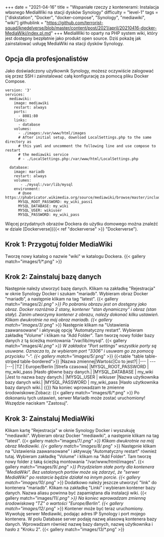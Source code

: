 +++
date = "2021-04-16"
title = "Wspaniałe rzeczy z kontenerami: Instalacja własnego MediaWiki na stacji dysków Synology"
difficulty = "level-1"
tags = ["diskstation", "Docker", "docker-compose", "Synology", "mediawiki", "wiki"]
githublink = "https://github.com/terrorist-squad/knedelverse/blob/master/content/post/2021/april/20210416-docker-MediaWiki/index.pl.md"
+++
MediaWiki to oparty na PHP system wiki, który jest dostępny bezpłatnie jako produkt open source. Dziś pokażę jak zainstalować usługę MediaWiki na stacji dysków Synology.
## Opcja dla profesjonalistów
Jako doświadczony użytkownik Synology, możesz oczywiście zalogować się przez SSH i zainstalować całą konfigurację za pomocą pliku Docker Compose.
```
version: '3'
services:
  mediawiki:
    image: mediawiki
    restart: always
    ports:
      - 8081:80
    links:
      - database
    volumes:
      - ./images:/var/www/html/images
      # After initial setup, download LocalSettings.php to the same directory as
      # this yaml and uncomment the following line and use compose to restart
      # the mediawiki service
      # - ./LocalSettings.php:/var/www/html/LocalSettings.php

  database:
    image: mariadb
    restart: always
    volumes:
       - ./mysql:/var/lib/mysql
    environment:
      # @see https://phabricator.wikimedia.org/source/mediawiki/browse/master/includes/DefaultSettings.php
      MYSQL_ROOT_PASSWORD: my_wiki_pass1
      MYSQL_DATABASE: my_wiki
      MYSQL_USER: wikiuser
      MYSQL_PASSWORD: my_wiki_pass

```
Więcej przydatnych obrazów Dockera do użytku domowego można znaleźć w dziale [Dockerverse]({{< ref "dockerverse" >}} "Dockerverse").
## Krok 1: Przygotuj folder MediaWiki
Tworzę nowy katalog o nazwie "wiki" w katalogu Dockera.
{{< gallery match="images/1/*.png" >}}

## Krok 2: Zainstaluj bazę danych
Następnie należy utworzyć bazę danych. Klikam na zakładkę "Rejestracja" w oknie Synology Docker i szukam "mariadb". Wybieram obraz Docker "mariadb", a następnie klikam na tag "latest".
{{< gallery match="images/2/*.png" >}}
Po pobraniu obrazu jest on dostępny jako obraz. Docker rozróżnia 2 stany, kontener "stan dynamiczny" i obraz (stan stały). Zanim utworzymy kontener z obrazu, należy dokonać kilku ustawień. Klikam dwukrotnie na mój obraz mariadb.
{{< gallery match="images/3/*.png" >}}
Następnie klikam na "Ustawienia zaawansowane" i aktywuję opcję "Automatyczny restart". Wybieram zakładkę "Volume" i klikam na "Add Folder". Tam tworzę nowy folder bazy danych z tą ścieżką montowania "/var/lib/mysql".
{{< gallery match="images/4/*.png" >}}
W zakładce "Port settings" wszystkie porty są usuwane. Oznacza to, że wybieram port "3306" i usuwam go za pomocą przycisku "-".
{{< gallery match="images/5/*.png" >}}
{{<table "table table-striped table-bordered">}}
|Nazwa zmiennej|Wartość|Co to jest?|
|--- | --- |---|
|TZ	| Europe/Berlin	|Strefa czasowa|
|MYSQL_ROOT_PASSWORD	| my_wiki_pass	|Hasło główne bazy danych.|
|MYSQL_DATABASE |	my_wiki	|Jest to nazwa bazy danych.|
|MYSQL_USER	| wikiuser |Nazwa użytkownika bazy danych wiki.|
|MYSQL_PASSWORD	| my_wiki_pass |Hasło użytkownika bazy danych wiki.|
{{</table>}}
Na koniec wprowadzam te zmienne środowiskowe:Zobacz:
{{< gallery match="images/6/*.png" >}}
Po dokonaniu tych ustawień, serwer Mariadb może zostać uruchomiony! Wszędzie naciskam "Zastosuj".
## Krok 3: Zainstaluj MediaWiki
Klikam kartę "Rejestracja" w oknie Synology Docker i wyszukuję "mediawiki". Wybieram obraz Docker "mediawiki", a następnie klikam na tag "latest".
{{< gallery match="images/7/*.png" >}}
Klikam dwukrotnie na mój obraz Mediawiki.
{{< gallery match="images/8/*.png" >}}
Następnie klikam na "Ustawienia zaawansowane" i aktywuję "Automatyczny restart" również tutaj. Wybieram zakładkę "Volume" i klikam na "Add Folder". Tam tworzę nowy folder z taką ścieżką montowania "/var/www/html/images".
{{< gallery match="images/9/*.png" >}}
Przydzielam stałe porty dla kontenera "MediaWiki". Bez ustalonych portów może się zdarzyć, że "serwer MediaWiki" po restarcie będzie działał na innym porcie.
{{< gallery match="images/10/*.png" >}}
Dodatkowo należy jeszcze utworzyć "link" do kontenera "mariadb". Klikam na zakładkę "Linki" i wybieram kontener bazy danych. Nazwa aliasu powinna być zapamiętana dla instalacji wiki.
{{< gallery match="images/11/*.png" >}}
Na koniec wprowadzam zmienną środowiskową "TZ" o wartości "Europe/Berlin".
{{< gallery match="images/12/*.png" >}}
Kontener może być teraz uruchomiony. Wywołuję serwer Mediawiki, podając adres IP Synology i port mojego kontenera. W polu Database server podaję nazwę aliasową kontenera bazy danych. Wprowadzam również nazwę bazy danych, nazwę użytkownika i hasło z "Kroku 2".
{{< gallery match="images/13/*.png" >}}